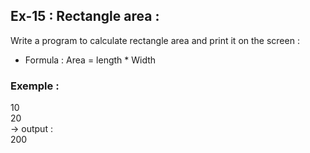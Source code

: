 ## Ex-15 : Rectangle area : 
Write a program to calculate rectangle area and print it on the screen  :  
* Formula : Area = length * Width  
### Exemple : 
10  
20  
-> output :  
200  
